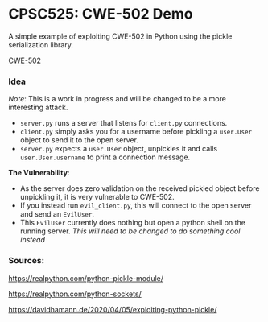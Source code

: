 # CPSC525: CWE-502 Demo
A simple example of exploiting CWE-502 in Python using the pickle serialization library.

[CWE-502](https://cwe.mitre.org/data/definitions/502.html)

### Idea
*Note*: This is a work in progress and will be changed to be a more interesting attack.
 - `server.py` runs a server that listens for `client.py` connections.
 - `client.py` simply asks you for a username before pickling a `user.User` object to send it to the open server.
 - `server.py` expects a `user.User` object, unpickles it and calls `user.User.username` to print a connection message.

**The Vulnerability**:
 - As the server does zero validation on the received pickled object before unpickling it, it is very vulnerable to CWE-502.
 - If you instead run `evil_client.py`, this will connect to the open server and send an `EvilUser`.
 - This `EvilUser` currently does nothing but open a python shell on the running server. *This will need to be changed to do something cool instead*

### Sources:
https://realpython.com/python-pickle-module/

https://realpython.com/python-sockets/

https://davidhamann.de/2020/04/05/exploiting-python-pickle/
